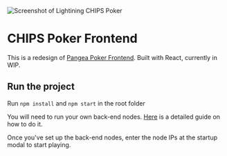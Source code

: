 ![Screenshot of Lightining CHIPS Poker](https://norbert.dev/chips_poker@2x.jpg)

# CHIPS Poker Frontend

This is a redesign of [Pangea Poker Frontend](https://github.com/sg777/pangea-poker-frontend). Built with React, currently in WIP.

## Run the project

Run `npm install` and `npm start` in the root folder

You will need to run your own back-end nodes. [Here](https://github.com/NOCTLJRNE/CHIPS-tuto/blob/master/README.md) is a detailed guide on how to do it.

Once you've set up the back-end nodes, enter the node IPs at the startup modal to start playing.
